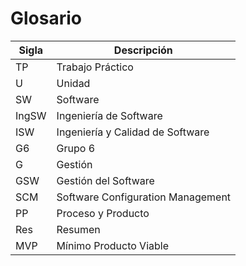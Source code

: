# Glosario

|Sigla | Descripción|
|---|---|
|TP| Trabajo Práctico|
|U | Unidad|
|SW | Software|
|IngSW | Ingeniería de Software|
|ISW | Ingeniería y Calidad de Software|
|G6 | Grupo 6|
|G | Gestión|
|GSW | Gestión del Software|
|SCM | Software Configuration Management|
|PP | Proceso y Producto|
|Res | Resumen|
|MVP | Mínimo Producto Viable|
